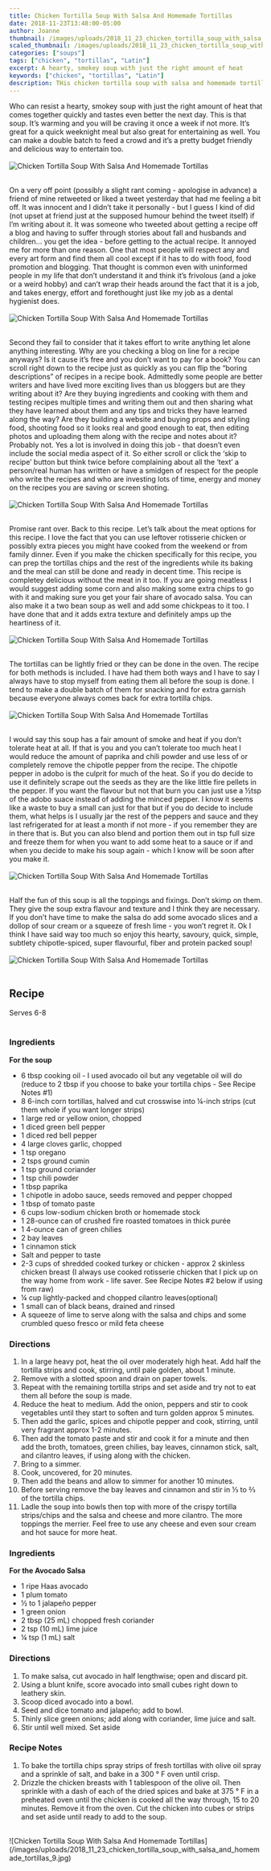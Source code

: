 ```yaml
---
title: Chicken Tortilla Soup With Salsa And Homemade Tortillas
date: 2018-11-23T13:48:00-05:00
author: Joanne
thumbnail: /images/uploads/2018_11_23_chicken_tortilla_soup_with_salsa_and_homemade_tortillas_1.jpg
scaled_thumbnail: /images/uploads/2018_11_23_chicken_tortilla_soup_with_salsa_and_homemade_tortillas_0.jpg
categories: ["soups"]
tags: ["chicken", "tortillas", "Latin"]
excerpt: A hearty, smokey soup with just the right amount of heat
keywords: ["chicken", "tortillas", "Latin"]
description: THis chicken tortilla soup with salsa and homemade tortillas is hearty, smokey soup with just the right amount of heat
---
```


Who can resist a hearty, smokey soup with just the right amount of heat that comes together quickly and tastes even better the next day. This is that soup. It’s warming and you will be craving it once a week if not more. It’s great for a quick weeknight meal but also great for entertaining as well. You can make a double batch to feed a crowd and it’s a pretty budget friendly and delicious way to entertain too.
</br>
</br>
![Chicken Tortilla Soup With Salsa And Homemade Tortillas](/images/uploads/2018_11_23_chicken_tortilla_soup_with_salsa_and_homemade_tortillas_2.jpg)
</br>
</br>

On a very off point (possibly a slight rant coming - apologise in advance) a friend of mine retweeted or liked a tweet yesterday that had me feeling a bit off. It was innocent and I didn’t take it personally - but I guess I kind of did (not upset at friend just at the supposed humour behind the tweet itself) if I’m writing about it. It was someone who tweeted about getting a recipe off a blog and having to suffer through stories about fall and husbands and children... you get the idea - before getting to the actual recipe. It annoyed me for more than one reason. One that most people will respect any and every art form and find them all cool except if it has to do with food, food promotion and blogging. That thought is common even with uninformed people in my life that don’t understand it and think it’s frivolous (and a joke or a weird hobby) and can’t wrap their heads around the fact that it is a job, and takes energy, effort and forethought just like my job as a dental hygienist does.
</br>
</br>
![Chicken Tortilla Soup With Salsa And Homemade Tortillas](/images/uploads/2018_11_23_chicken_tortilla_soup_with_salsa_and_homemade_tortillas_3.jpg)
</br>
</br>

Second they fail to consider that it takes effort to write anything let alone anything interesting. Why are you checking a blog on line for a recipe anyways? Is it cause it’s free and you don’t want to pay for a book? You can scroll right down to the recipe just as quickly as you can flip the “boring descriptions” of recipes in a recipe book. Admittedly some people are better writers and have lived more exciting lives than us bloggers but are they writing about it? Are they buying ingredients and cooking with them and testing recipes multiple times and writing them out and then sharing what they have learned about them and any tips and tricks they have learned along the way? Are they building a website and buying props and styling food, shooting food so it looks real and good enough to eat, then editing photos and uploading them along with the recipe and notes about it? Probably not. Yes a lot is involved in doing this job - that doesn’t even include the social media aspect of it. So either scroll or click the ‘skip to recipe’ button but think twice before complaining about all the ‘text’ a person/real human has written or have a smidgen of respect for the people who write the recipes and who are investing lots of time, energy and money on the recipes you are saving or screen shoting.
</br>
</br>
![Chicken Tortilla Soup With Salsa And Homemade Tortillas](/images/uploads/2018_11_23_chicken_tortilla_soup_with_salsa_and_homemade_tortillas_4.jpg)
</br>
</br>

Promise rant over. Back to this recipe. Let’s talk about the meat options for this recipe. I love the fact that you can use leftover rotisserie chicken or possibly extra pieces you might have cooked from the weekend or from family dinner. Even if you make the chicken specifically for this recipe, you can prep the tortillas chips and the rest of the ingredients while its baking and the meal can still be done and ready in decent time. This recipe is completey delicious without the meat in it too. If you are going meatless I would suggest adding some corn and also making some extra chips to go with it and making sure you get your fair share of avocado salsa. You can also make it a two bean soup as well and add some chickpeas to it too. I have done that and it adds extra texture and definitely amps up the heartiness of it.
</br>
</br>
![Chicken Tortilla Soup With Salsa And Homemade Tortillas](/images/uploads/2018_11_23_chicken_tortilla_soup_with_salsa_and_homemade_tortillas_5.jpg)
</br>
</br>

The tortillas can be lightly fried or they can be done in the oven. The recipe for both methods is included. I have had them both ways and I have to say I always have to stop myself from eating them all before the soup is done. I tend to make a double batch of them for snacking and for extra garnish because everyone always comes back for extra tortilla chips.
</br>
</br>
![Chicken Tortilla Soup With Salsa And Homemade Tortillas](/images/uploads/2018_11_23_chicken_tortilla_soup_with_salsa_and_homemade_tortillas_6.jpg)
</br>
</br>

I would say this soup has a fair amount of smoke and heat if you don’t tolerate heat at all. If that is you and you can’t tolerate too much heat I would reduce the amount of paprika and chili powder and use less of or completely remove the chipotle pepper from the recipe. The chipotle pepper in adobo is the culprit for much of the heat. So if you do decide to use it definitely scrape out the seeds as they are the like little fire pellets in the pepper. If you want the flavour but not that burn you can just use a &frac12;tsp of the adobo suace instead of adding the minced pepper. I know it seems like a waste to buy a small can just for that but if you do decide to include them, what helps is I usually jar the rest of the peppers and sauce and they last refrigerated for at least a month if not more - if you remember they are in there that is. But you can also blend and portion them out in tsp full size and freeze them for when you want to add some heat to a sauce or if and when you decide to make his soup again - which I know will be soon after you make it.
</br>
</br>
![Chicken Tortilla Soup With Salsa And Homemade Tortillas](/images/uploads/2018_11_23_chicken_tortilla_soup_with_salsa_and_homemade_tortillas_7.jpg)
</br>
</br>

Half the fun of this soup is all the toppings and fixings. Don’t skimp on them. They give the soup extra flavour and texture and I think they are necessary. If you don’t have time to make the salsa do add some avocado slices and a dollop of sour cream or a squeeze of fresh lime - you won’t regret it. Ok I think I have said way too much so enjoy this hearty, savoury, quick, simple, subtlety chipotle-spiced, super flavourful, fiber and protein packed soup!
</br>
</br>
![Chicken Tortilla Soup With Salsa And Homemade Tortillas](/images/uploads/2018_11_23_chicken_tortilla_soup_with_salsa_and_homemade_tortillas_8.jpg)
</br>
</br>

## Recipe
Serves 6-8
</br>
</br>

### Ingredients

__For the soup__

* 6 tbsp cooking oil - I used avocado oil but any vegetable oil will do (reduce to 2 tbsp if you choose to bake your tortilla chips - See Recipe Notes #1)
* 8 6-inch corn tortillas, halved and cut crosswise into &frac14;-inch strips (cut them whole if you want longer strips)
* 1 large red or yellow onion, chopped
* 1 diced green bell pepper
* 1 diced red bell pepper
* 4 large cloves garlic, chopped
* 1 tsp oregano
* 2 tsps ground cumin
* 1 tsp ground coriander
* 1 tsp chili powder
* 1 tbsp paprika
* 1 chipotle in adobo sauce, seeds removed and pepper chopped
* 1 tbsp of tomato paste
* 6 cups low-sodium chicken broth or homemade stock
* 1 28-ounce can of crushed fire roasted tomatoes in thick purée
* 1 4-ounce can of green chilies
* 2 bay leaves
* 1 cinnamon stick
* Salt and pepper to taste
* 2-3 cups of shredded cooked turkey or chicken - approx 2 skinless chicken breast (I always use cooked rotisserie chicken that I pick up on the way home from work - life saver. See Recipe Notes #2 below if using from raw)
* &frac14; cup lightly-packed and chopped cilantro leaves(optional)
* 1 small can of black beans, drained and rinsed
* A squeeze of lime to serve along with the salsa and chips and some crumbled queso fresco or mild feta cheese


### Directions

1. In a large heavy pot, heat the oil over moderately high heat. Add half the tortilla strips and cook, stirring, until pale golden, about 1 minute. 
2. Remove with a slotted spoon and drain on paper towels. 
3. Repeat with the remaining tortilla strips and set aside and try not to eat them all before the soup is made.
4. Reduce the heat to medium. Add the onion, peppers and stir to cook vegetables until they start to soften and turn golden approx 5 minutes. 
5. Then add the garlic, spices and chipotle pepper and cook, stirring, until very fragrant approx 1-2 minutes. 
6. Then add the tomato paste and stir and cook it for a minute and then add the broth, tomatoes, green chilies, bay leaves, cinnamon stick, salt, and cilantro leaves, if using along with the chicken. 
7. Bring to a simmer. 
8. Cook, uncovered, for 20 minutes. 
9. Then add the beans and allow to simmer for another 10 minutes.
10. Before serving remove the bay leaves and cinnamon and stir in &frac13; to &frac23; of the tortilla chips. 
11. Ladle the soup into bowls then top with more of the crispy tortilla strips/chips and the salsa and cheese and more cilantro. The more toppings the merrier. Feel free to use any cheese and even sour cream and hot sauce for more heat.

### Ingredients
__For the Avocado Salsa__

* 1 ripe Haas avocado
* 1 plum tomato
* ½ to 1 jalapeño pepper
* 1 green onion
* 2 tbsp (25 mL) chopped fresh coriander
* 2 tsp (10 mL) lime juice
* ¼ tsp (1 mL) salt

### Directions

1. To make salsa, cut avocado in half lengthwise; open and discard pit. 
2. Using a blunt knife, score avocado into small cubes right down to leathery skin. 
3. Scoop diced avocado into a bowl. 
4. Seed and dice tomato and jalapeño; add to bowl. 
5. Thinly slice green onions; add along with coriander, lime juice and salt. 
6. Stir until well mixed. Set aside

### Recipe Notes

1. To bake the tortilla chips spray strips of fresh tortillas with olive oil spray and a sprinkle of salt, and bake in a 300 &deg; F oven until crisp.
1. Drizzle the chicken breasts with 1 tablespoon of the olive oil. Then sprinkle with a dash of each of the dried spices and bake at 375 &deg; F in a preheated oven until the chicken is cooked all the way through, 15 to 20 minutes. Remove it from the oven. Cut the chicken into cubes or strips and set aside until ready to add to the soup.

</br>
![Chicken Tortilla Soup With Salsa And Homemade Tortillas](/images/uploads/2018_11_23_chicken_tortilla_soup_with_salsa_and_homemade_tortillas_9.jpg)
